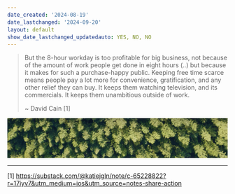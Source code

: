 ```yaml
---
date_created: '2024-08-19'
date_lastchanged: '2024-09-20'
layout: default
show_date_lastchanged_updatedauto: YES, NO, NO
---
```




> But the 8-hour workday is too profitable for big business, not because of the amount of work people get done in eight hours (..) but because it makes for such a purchase-happy public. Keeping free time scarce means people pay a lot more for convenience, gratification, and any other relief they can buy. It keeps them watching television, and its commercials. It keeps them unambitious outside of work.
> 
> ~ David Cain [1]

![](media/cleanshot_2024-09-19-at-21-58-00@2x.png)


_________

[1] https://substack.com/@katiejgln/note/c-65228822?r=17iyv7&utm_medium=ios&utm_source=notes-share-action